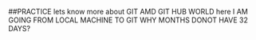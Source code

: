 ##PRACTICE 
lets know more about  GIT AMD GIT HUB WORLD 
 here I AM GOING FROM LOCAL MACHINE TO GIT
 WHY MONTHS DONOT HAVE  32 DAYS?
 